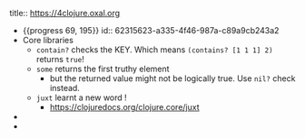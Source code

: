 title:: https://4clojure.oxal.org

- {{progress 69, 195}}
  id:: 62315623-a335-4f46-987a-c89a9cb243a2
- Core libraries
	- `contain?` checks the KEY. Which means `(contains? [1 1 1] 2)` returns `true`!
	- `some` returns the first truthy element
		- but the returned value might not be logically true. Use `nil?` check instead.
	- `juxt` learnt a new word !
		- https://clojuredocs.org/clojure.core/juxt
-
-